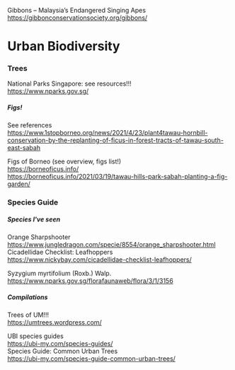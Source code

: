 Gibbons – Malaysia’s Endangered Singing Apes  
https://gibbonconservationsociety.org/gibbons/



# Urban Biodiversity
### Trees
National Parks Singapore: see resources!!!  
https://www.nparks.gov.sg/

##### Figs!
See references  
https://www.1stopborneo.org/news/2021/4/23/plant4tawau-hornbill-conservation-by-the-replanting-of-ficus-in-forest-tracts-of-tawau-south-east-sabah  

Figs of Borneo (see overview, figs list!)  
https://borneoficus.info/  
https://borneoficus.info/2021/03/19/tawau-hills-park-sabah-planting-a-fig-garden/



### Species Guide  
##### Species I've seen
Orange Sharpshooter  
https://www.jungledragon.com/specie/8554/orange_sharpshooter.html  
Cicadellidae Checklist: Leafhoppers  
https://www.nickybay.com/cicadellidae-checklist-leafhoppers/

Syzygium myrtifolium (Roxb.) Walp.
https://www.nparks.gov.sg/florafaunaweb/flora/3/1/3156

##### Compilations
Trees of UM!!!  
https://umtrees.wordpress.com/

UBI species guides  
https://ubi-my.com/species-guides/  
Species Guide: Common Urban Trees  
https://ubi-my.com/species-guide-common-urban-trees/
